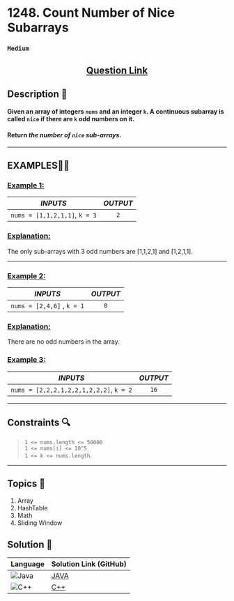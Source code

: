 # 1248. Count Number of Nice Subarrays
### `Medium`


<h2 align="center">
<a href="https://leetcode.com/problems/count-number-of-nice-subarrays/description/"><strong>Question Link</strong></a>
</h2>

## Description 📑

#### Given an array of integers `nums` and an integer `k`. A continuous subarray is called `nice` if there are `k` odd numbers on it.

#### Return _the number of `nice` sub-arrays_.

---

## **EXAMPLES**💫✨ </br>

<h3>

<ins>**Example 1**:</ins> </br>

| _INPUTS_ | _OUTPUT_ |
| :-----------: | :-----------: |
| `nums = [1,1,2,1,1]`, `k = 3` | `2` |
</h3>

<h3>
<ins>Explanation:</ins>
</h3>

The only sub-arrays with 3 odd numbers are [1,1,2,1] and [1,2,1,1].
___
<h3>

<ins>**Example 2**:</ins> </br>

| _INPUTS_ | _OUTPUT_ |
| :-----------: | :-----------: |
| `nums = [2,4,6]` , `k = 1` | `0` |

<h3>
<ins>Explanation:</ins>
</h3>

There are no odd numbers in the array.

<h3>

<ins>**Example 3**:</ins> </br>

| _INPUTS_ | _OUTPUT_ |
| :-----------: | :-----------: |
| `nums = [2,2,2,1,2,2,1,2,2,2]`, `k = 2` | `16` |
</h3>

___

## Constraints 🔍

> `1 <= nums.length <= 50000`</br>
> `1 <= nums[i] <= 10^5` </br>
> `1 <= k <= nums.length`.
___

## Topics 📝

1. Array
2. HashTable
3. Math
4. Sliding Window

## Solution 📃

|  Language   |  Solution Link (GitHub) |
| ------------- | ------------- |
|  ![Java](https://img.shields.io/badge/java-%23ED8B00.svg?style=flat&logo=openjdk&logoColor=white)  | [JAVA](https://github.com/Purnima47/Leetcode-Solutions/blob/main/%F0%9F%9F%A1%20Medium/1248%20-%20Count%20Number%20of%20Nice%20Subarrays/_1248CountNoOfNiceSubArr.java) |
|  ![C++](https://img.shields.io/badge/c++-%2300599C.svg?style=plastic&logo=c%2B%2B&logoColor=white)  | [C++](https://github.com/Purnima47/Leetcode-Solutions/blob/main/%F0%9F%9F%A1%20Medium/1248%20-%20Count%20Number%20of%20Nice%20Subarrays/_1248CountNoOfNiceSubArr.cpp)  |
